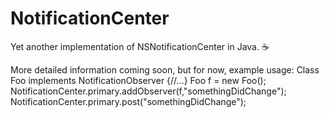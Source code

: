 # NotificationCenter
Yet another implementation of NSNotificationCenter in Java. ☕️


More detailed information coming soon, but for now, example usage: 
Class Foo implements NotificationObserver {//...}
Foo f = new Foo();
NotificationCenter.primary.addObserver(f,"somethingDidChange");
NotificationCenter.primary.post("somethingDidChange");
